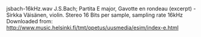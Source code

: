 jsbach-16kHz.wav
J.S.Bach; Partita E major, Gavotte en rondeau (excerpt) - Sirkka Väisänen, violin.
Stereo 16 Bits per sample, sampling rate 16kHz
Downloaded from: http://www.music.helsinki.fi/tmt/opetus/uusmedia/esim/index-e.html